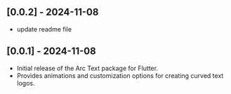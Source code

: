 
## [0.0.2] - 2024-11-08
- update readme file 

## [0.0.1] - 2024-11-08
- Initial release of the Arc Text package for Flutter.
- Provides animations and customization options for creating curved text logos.
